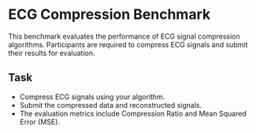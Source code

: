 # ECG Compression Benchmark

This benchmark evaluates the performance of ECG signal compression algorithms. Participants are required to compress ECG signals and submit their results for evaluation.

## Task
- Compress ECG signals using your algorithm.
- Submit the compressed data and reconstructed signals.
- The evaluation metrics include Compression Ratio and Mean Squared Error (MSE).